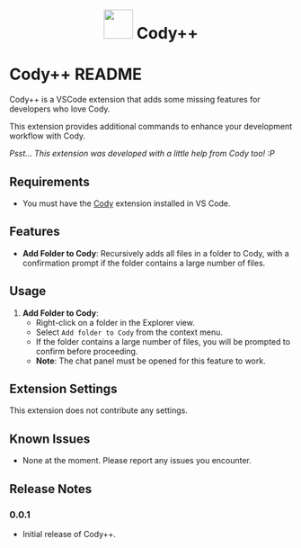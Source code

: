 <div align=center>

# <img src="https://i.imgur.com/jGfMIyy.png" width="52">  Cody++

</div>

# Cody++ README

Cody++ is a VSCode extension that adds some missing features for developers who love Cody.

This extension provides additional commands to enhance your development workflow with Cody.

*Psst... This extension was developed with a little help from Cody too! :P*

## Requirements

- You must have the [Cody](https://marketplace.visualstudio.com/items?itemName=sourcegraph.cody-ai) extension installed in VS Code.

## Features

- **Add Folder to Cody**: Recursively adds all files in a folder to Cody, with a confirmation prompt if the folder contains a large number of files.

## Usage

1. **Add Folder to Cody**:
    - Right-click on a folder in the Explorer view.
    - Select `Add folder to Cody` from the context menu.
    - If the folder contains a large number of files, you will be prompted to confirm before proceeding.
    - **Note**: The chat panel must be opened for this feature to work.

## Extension Settings

This extension does not contribute any settings.

## Known Issues

- None at the moment. Please report any issues you encounter.

## Release Notes

### 0.0.1

- Initial release of Cody++.
